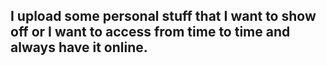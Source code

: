 ## I upload some personal stuff that I want to show off or I want to access from time to time and always have it online.
